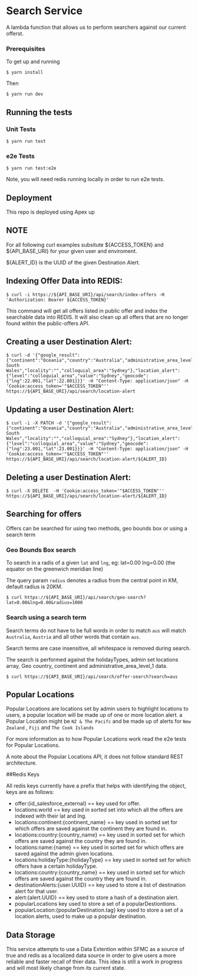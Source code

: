 # Search Service

A lambda function that allows us to perform searchers against our current offerst.

### Prerequisites

To get up and running

```
$ yarn install
```

Then

```
$ yarn run dev
```

## Running the tests

### Unit Tests
```
$ yarn run test
```

### e2e Tests
```
$ yarn run test:e2e
```
Note, you will need redis running locally in order to run e2e tests.

## Deployment

This repo is deployed using Apex up

## NOTE

For all following curl examples subsitute ${ACCESS_TOKEN} and ${API_BASE_URI} for your given user and enviroment.

${ALERT_ID} is the UUID of the given Destination Alert.

## Indexing Offer Data into REDIS:

```
$ curl -i https://${API_BASE_URI}/api/search/index-offers -H 'Authorization: Bearer ${ACCESS_TOKEN}'
```

This command will get all offers listed in public offer and index the searchable data into REDIS.
It will also clean up all offers that are no longer found within the public-offers API.

## Creating a user Destination Alert:

```
$ curl -d '{"google_result":{"continent":"Oceania","country":"Australia","administrative_area_level_1":"New South Wales","locality":"","colloquial_area":"Sydney"},"location_alert":{"level":"colloquial_area","value":"Sydney","geocode":{"lng":22.001,"lat":22.001}}}' -H "Content-Type: application/json" -H 'Cookie:access_token='"$ACCESS_TOKEN"''  https://${API_BASE_URI}/api/search/location-alert

```

## Updating a user Destination Alert:

```
$ curl -i -X PATCH -d '{"google_result":{"continent":"Oceania","country":"Australia","administrative_area_level_1":"New South Wales","locality":"","colloquial_area":"Sydney"},"location_alert":{"level":"colloquial_area","value":"Sydney","geocode":{"lng":23.001,"lat":23.001}}}' -H "Content-Type: application/json" -H 'Cookie:access_token='"$ACCESS_TOKEN"''  https://${API_BASE_URI}/api/search/location-alert/${ALERT_ID}
```

## Deleting a user Destination Alert:

```
$ curl -X DELETE  -H 'Cookie:access_token='"$ACCESS_TOKEN"''  https://${API_BASE_URI}/api/search/location-alert/${ALERT_ID}
```

## Searching for offers

Offers can be searched for using two methods, geo bounds box or using a search term

### Geo Bounds Box search

To search in a radis of a given `lat` and `lng`, eg: lat=0.00 lng=0.00 (the equator on the greenwich meridian line)

The query param `radius` denotes a radius from the central point in KM, default radius is 20KM.

```
$ curl https://${API_BASE_URI}/api/search/geo-search?lat=0.00&lng=0.00&radius=1000
```  

### Search using a search term

Search terms do not have to be full words in order to match `aus` will match `Australia`, `Austria` and all other words that contain `aus`.

Search terms are case insensitive, all whitespace is removed during search.

The search is performed against the holidayTypes, admin set locations array, Geo country, continent and administrative_area_level_1 data.

```
$ curl https://${API_BASE_URI}/api/search/offer-search?search=aus
```  

## Popular Locations

Popular Locations are locations set by admin users to highlight locations to users, a popular location will be made up of one or more
location alert. a Popular Location might be `NZ & The Pacifc` and be made up of alerts for `New Zealand` , `Fiji` and `The Cook Islands` 

For more information as to how Popular Locations work read the e2e tests for Popular Locations.

A note about the Popular Locations API, it does not follow standard REST architecture.

##Redis Keys

All redis keys currently have a prefix that helps with identifying the object, keys are as follows:

  - offer:{id_salesforce_external} == key used for offer.
  - locations:world == key used in sorted set into which all the offers are indexed with their lat and lng.
  - locations:continent:{continent_name} == key used in sorted set for which offers are saved against the continent they are found in. 
  - locations:country:{country_name} == key used in sorted set for which offers are saved against the country they are found in. 
  - locations:name:{name} == key used in sorted set for which offers are saved against the admin given locations. 
  - locations:holidayType:{holidayType} == key used in sorted set for which offers have a certain holidayType. 
  - locations:country:{country_name} == key used in sorted set for which offers are saved against the country they are found in. 
  - destinationAlerts:{user.UUID} == key used to store a list of destination alert for that user. 
  - alert:{alert.UUID} == key used to store a hash of a destination alert. 
  - popularLocations key used to store a set of a popularDestiontions. 
  - popularLocation:{popularDestination.tag} key used to store a set of a location alerts, used to make up a popular destination. 

## Data Storage

This service attempts to use a Data Extention within SFMC as a source of true and redis as a localized data source
in order to give users a more reliable and faster recall of thier data. This idea is still a work in progress and will most likely change
from its current state.
